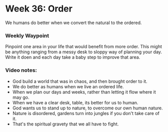 # Week 36: Order

We humans do better when we convert the natural to the ordered.

### Weekly Waypoint
Pinpoint one area in your life that would benefit from more order. This might
be anything ranging from a messy desk to  sloppy way of planning your day.
Write it doen and each day take a baby step to improve that area.

### Video notes:
- God build a world that was in chaos, and then brought order to it.
- We do better as humans when we live an ordered life.
- When we plan our days and weeks, rather than letting it flow where it may go.
- When we have a clear desk, table, its better for us to human.
- God wants us to stand up to nature, to overcome our own human nature.
- Nature is disordered, gardens turn into jungles if you don't take care of it.
- That's the spiritual gravety that we all have to fight.
